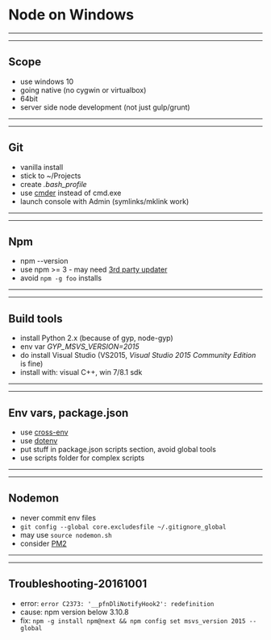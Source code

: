 # Node on Windows

---
---

## Scope

* use windows 10
* going native (no cygwin or virtualbox)
* 64bit
* server side node development (not just gulp/grunt)

---
---

## Git

* vanilla install
* stick to ~/Projects
* create _.bash_profile_
* use [cmder](http://cmder.net/) instead of cmd.exe
* launch console with Admin (symlinks/mklink work)

---
---

## Npm

* npm --version
* use npm >= 3 - may need [3rd party updater](https://github.com/felixrieseberg/npm-windows-upgrade#usage)
* avoid `npm -g foo` installs

---
---

## Build tools

* install Python 2.x (because of gyp, node-gyp)
* env var _GYP_MSVS_VERSION=2015_
* do install Visual Studio (VS2015, _Visual Studio 2015 Community Edition_ is fine)
* install with: visual C++, win 7/8.1 sdk

---
---

## Env vars, package.json

* use [cross-env](https://www.npmjs.com/package/cross-env)
* use [dotenv](https://www.npmjs.com/package/dotenv)
* put stuff in package.json scripts section, avoid global tools
* use scripts folder for complex scripts

---
---

## Nodemon

* never commit env files
* `git config --global core.excludesfile ~/.gitignore_global`
* may use `source nodemon.sh`
* consider [PM2](https://www.npmjs.com/package/pm2)

---
---

## Troubleshooting-20161001

* error: `error C2373: '__pfnDliNotifyHook2': redefinition`
* cause: npm version below 3.10.8
* fix: `npm -g install npm@next && npm config set msvs_version 2015 --global`
